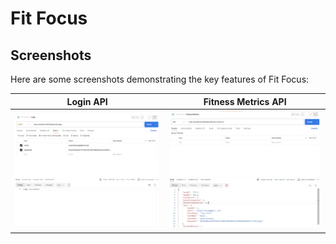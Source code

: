 # Fit Focus

## Screenshots

Here are some screenshots demonstrating the key features of Fit Focus:


|              Login API               |                    Fitness Metrics API                     |
|:------------------------------------:|:----------------------------------------------------------:|
| ![Login API](/screenshots/Login.png) | ![Fitness Metrics API](/screenshots/Fitness%20Metrics.png) |
